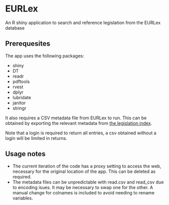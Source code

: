 # EURLex
An R shiny application to search and reference legislation from the EURLex database

## Prerequesites
The app uses the following packages:
* shiny
* DT
* readr
* pdftools
* rvest
* dplyr
* lubridate
* janitor
* stringr

It also requires a CSV metadata file from EURLex to run. This can be obtained by exporting the relevant metadata from [the legislation index](https://eur-lex.europa.eu/browse/directories/legislation.html).

Note that a login is required to return all entries, a csv obtained without a login will be limited in returns.

## Usage notes

* The current iteration of the code has a proxy setting to access the web, necessary for the original location of the app. This can be deleted as required.
* The metadata files can be unpredictable with read.csv and read_csv due to encoding isues. It may be necessary to swap one for the other. A manual change for colnames is included to avoid needing to rename variables.
